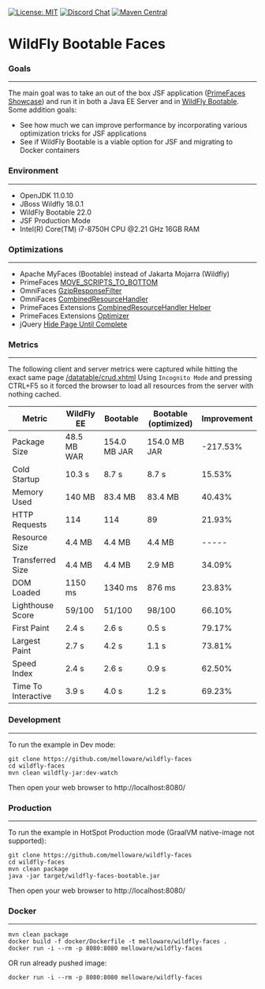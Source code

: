 [![License: MIT](https://img.shields.io/badge/License-MIT-yellow.svg)](https://opensource.org/licenses/MIT)
[![Discord Chat](https://img.shields.io/badge/chat-discord-7289da)](https://discord.gg/gzKFYnpmCY)
[![Maven Central](https://img.shields.io/maven-central/v/com.melloware/wildfly-myfaces-galleon-pack.svg)](https://repo.maven.apache.org/maven2/com/melloware/wildfly-myfaces-galleon-pack/)

WildFly Bootable Faces
==========================

### Goals
***
The main goal was to take an out of the box JSF application ([PrimeFaces Showcase](https://github.com/primefaces/primefaces-showcase)) 
and run it in both a Java EE Server and in [WildFly Bootable](https://docs.wildfly.org/bootablejar/). 
Some addition goals:
- See how much we can improve performance by incorporating various optimization tricks for JSF applications
- See if WildFly Bootable is a viable option for JSF and migrating to Docker containers

### Environment
***
- OpenJDK 11.0.10
- JBoss Wildfly 18.0.1
- WildFly Bootable 22.0
- JSF Production Mode
- Intel(R) Core(TM) i7-8750H CPU @2.21 GHz 16GB RAM

### Optimizations
***
- Apache MyFaces (Bootable) instead of Jakarta Mojarra (Wildfly)
- PrimeFaces [MOVE_SCRIPTS_TO_BOTTOM](https://primefaces.github.io/primefaces/10_0_0/#/gettingstarted/configuration?id=configuration)
- OmniFaces [GzipResponseFilter](https://showcase.omnifaces.org/filters/GzipResponseFilter)
- OmniFaces [CombinedResourceHandler](https://showcase.omnifaces.org/resourcehandlers/CombinedResourceHandler)
- PrimeFaces Extensions [CombinedResourceHandler Helper](https://github.com/primefaces-extensions/primefaces-extensions/issues/293) 
- PrimeFaces Extensions [Optimizer](https://github.com/primefaces-extensions/resources-optimizer-maven-plugin)
- jQuery [Hide Page Until Complete](https://stackoverflow.com/questions/9550760/hide-page-until-everything-is-loaded-advanced/28129691#28129691)

### Metrics
***
The following client and server metrics were captured while hitting the exact same page [/datatable/crud.xhtml](https://www.primefaces.org/showcase/ui/data/datatable/crud.xhtml)
Using `Incognito Mode` and pressing CTRL+F5 so it forced the browser to load all resources from the server with nothing cached.

Metric                |  WildFly EE | Bootable       | Bootable (optimized) | Improvement |
----------------------| ----------  | ---------------| --------------------|-------------|
Package Size          | 48.5 MB WAR | 154.0 MB JAR   | 154.0 MB JAR        | -217.53%    |
Cold Startup          | 10.3 s      | 8.7 s          | 8.7 s               | 15.53%      |
Memory Used           | 140 MB      | 83.4 MB        | 83.4 MB             | 40.43%      |
HTTP Requests         | 114         | 114            | 89                  | 21.93%      |
Resource Size         | 4.4 MB      | 4.4 MB         | 4.4 MB              | -----       |
Transferred Size      | 4.4 MB      | 4.4 MB         | 2.9 MB              | 34.09%      |
DOM Loaded            | 1150 ms     | 1340 ms        | 876 ms              | 23.83%      |
Lighthouse Score      | 59/100      | 51/100         | 98/100              | 66.10%      |
First Paint           | 2.4 s       | 2.6 s          | 0.5 s               | 79.17%      |
Largest Paint         | 2.7 s       | 4.2 s          | 1.1 s               | 73.81%      |
Speed Index           | 2.4 s       | 2.6 s          | 0.9 s               | 62.50%      |
Time To Interactive   | 3.9 s       | 4.0 s          | 1.2 s               | 69.23%      |


### Development

***
To run the example in Dev mode:

```
git clone https://github.com/melloware/wildfly-faces
cd wildfly-faces
mvn clean wildfly-jar:dev-watch
```

Then open your web browser to http://localhost:8080/

### Production

***
To run the example in HotSpot Production mode (GraalVM native-image not supported):

```
git clone https://github.com/melloware/wildfly-faces
cd wildfly-faces
mvn clean package
java -jar target/wildfly-faces-bootable.jar
```

Then open your web browser to http://localhost:8080/


### Docker

***
```
mvn clean package
docker build -f docker/Dockerfile -t melloware/wildfly-faces . 
docker run -i --rm -p 8080:8080 melloware/wildfly-faces
```

OR run already pushed image:
```
docker run -i --rm -p 8080:8080 melloware/wildfly-faces
